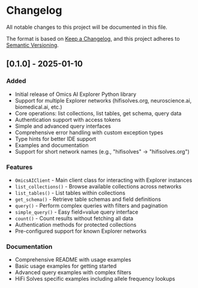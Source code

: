 # Changelog

All notable changes to this project will be documented in this file.

The format is based on [Keep a Changelog](https://keepachangelog.com/en/1.0.0/),
and this project adheres to [Semantic Versioning](https://semver.org/spec/v2.0.0.html).

## [0.1.0] - 2025-01-10

### Added
- Initial release of Omics AI Explorer Python library
- Support for multiple Explorer networks (hifisolves.org, neuroscience.ai, biomedical.ai, etc.)
- Core operations: list collections, list tables, get schema, query data
- Authentication support with access tokens
- Simple and advanced query interfaces
- Comprehensive error handling with custom exception types
- Type hints for better IDE support
- Examples and documentation
- Support for short network names (e.g., "hifisolves" → "hifisolves.org")

### Features
- `OmicsAIClient` - Main client class for interacting with Explorer instances
- `list_collections()` - Browse available collections across networks
- `list_tables()` - List tables within collections
- `get_schema()` - Retrieve table schemas and field definitions
- `query()` - Perform complex queries with filters and pagination
- `simple_query()` - Easy field=value query interface
- `count()` - Count results without fetching all data
- Authentication methods for protected collections
- Pre-configured support for known Explorer networks

### Documentation
- Comprehensive README with usage examples
- Basic usage examples for getting started
- Advanced query examples with complex filters
- HiFi Solves specific examples including allele frequency lookups